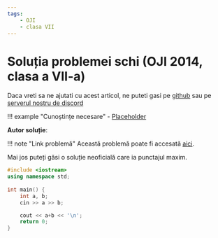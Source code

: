```yaml
---
tags:
    - OJI
    - clasa VII
---
```


# Soluția problemei schi (OJI 2014, clasa a VII-a)

Daca vreti sa ne ajutati cu acest articol, ne puteti gasi pe [github](https://github.com/roalgo-discord/arhiva-educationala) sau pe [serverul nostru de discord](https://discord.gg/vdDRSmg3fC)

!!! example "Cunoștințe necesare"
    - [Placeholder](https://edu.roalgo.ro/)

**Autor soluție**: 

!!! note "Link problemă"
    Această problemă poate fi accesată [aici](https://kilonova.ro/problems/1/). 

Mai jos puteți găsi o soluție neoficială care ia punctajul maxim.

```cpp
#include <iostream>
using namespace std;
 
int main() {
    int a, b;
    cin >> a >> b;

    cout << a+b << '\n';
    return 0;
}
```